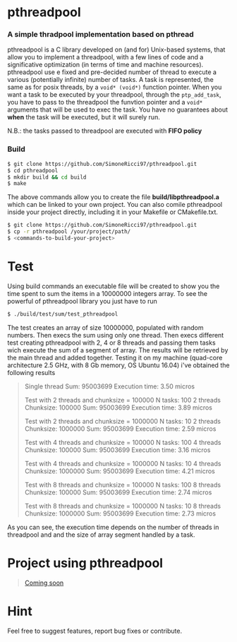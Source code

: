 # pthreadpool

### A simple thradpool implementation based on pthread

pthreadpool is a C library developed on (and for) Unix-based systems, that allow you to implement a threadpool, with a few lines of code and a significative optimization (in terms of time and machine resources).
pthreadpool use e fixed and pre-decided number of thread to execute a various (potentially infinite) number of tasks. 
A task is represented, the same as for posix threads, by a ```void* (void*)``` function pointer. When you want a task to be executed by your threadpool, through the ```ptp_add_task```, you have to pass to the threadpool the funvtion pointer and a ```void*``` arguments that will be used to exec the task. You have no guarantees about **when** the task will be executed, but it will surely run. 

N.B.: the tasks passed to threadpool are executed with **FIFO policy**

### Build
```sh
$ git clone https://github.com/SimoneRicci97/pthreadpool.git
$ cd pthreadpool 
$ mkdir build && cd build
$ make
```
The above commands allow you to create the file **build/libpthreadpool.a** which can be linked to your own project.
You can also comile pthreadpool inside your project directly, including it in your Makefile or CMakefile.txt.
```sh
$ git clone https://github.com/SimoneRicci97/pthreadpool.git
$ cp -r pthreadpool /your/project/path/
$ <commands-to-build-your-project>
```

# Test
Using build commands an executable file will be created to show you the time spent to sum the items in a 10000000 integers array. To see the powerful of pthreadpool library you just have to run
```sh
$ ./build/test/sum/test_pthreadpool
```
The test creates an array of size 10000000, populated with random numbers. 
Then execs the sum using only one thread.
Then execs different test creating pthreadpool with 2, 4 or 8 threads and passing them tasks wich execute the sum of a segment of array. The results will be retrieved by the main thread and added together.
Testing it on my machine (quad-core architecture 2.5 GHz, with 8 Gb memory, OS Ubuntu 16.04) i've obtained the following results

> Single thread
> 	Sum: 95003699
> 	Execution time: 3.50 micros
> 
> Test with 2 threads and chunksize = 100000
> N tasks: 100
> 2 threads
> Chunksize: 100000
> 	Sum: 95003699
> 	Execution time: 3.89 micros
> 
> Test with 2 threads and chunksize = 1000000
> N tasks: 10
> 2 threads
> Chunksize: 1000000
> 	Sum: 95003699
> 	Execution time: 2.59 micros
> 
> Test with 4 threads and chunksize = 100000
> N tasks: 100
> 4 threads
> Chunksize: 100000
> 	Sum: 95003699
> 	Execution time: 3.16 micros
> 
> Test with 4 threads and chunksize = 1000000
> N tasks: 10
> 4 threads
> Chunksize: 1000000
> 	Sum: 95003699
> 	Execution time: 4.21 micros
> 
> Test with 8 threads and chunksize = 100000
> N tasks: 100
> 8 threads
> Chunksize: 100000
> 	Sum: 95003699
> 	Execution time: 2.74 micros
> 
> Test with 8 threads and chunksize = 1000000
> N tasks: 10
> 8 threads
> Chunksize: 1000000
> 	Sum: 95003699
> 	Execution time: 2.73 micros

As you can see, the execution time depends on the number of threads in threadpool and and the size of array segment handled by a task.

# Project using pthreadpool
> [Coming soon](www.example.com)

# Hint
Feel free to suggest features, report bug fixes or contribute.



